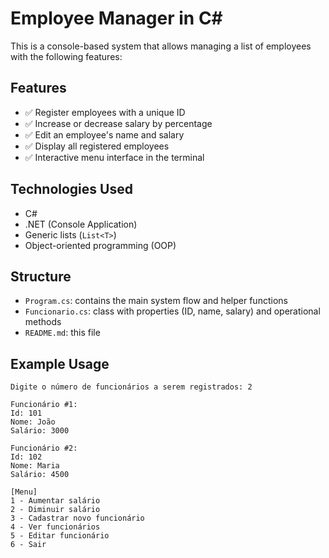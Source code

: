 # Employee Manager in C#

This is a console-based system that allows managing a list of employees with the following features:

## Features

- ✅ Register employees with a unique ID  
- ✅ Increase or decrease salary by percentage  
- ✅ Edit an employee's name and salary  
- ✅ Display all registered employees  
- ✅ Interactive menu interface in the terminal  

## Technologies Used

- C#  
- .NET (Console Application)  
- Generic lists (`List<T>`)  
- Object-oriented programming (OOP)  


## Structure

- `Program.cs`: contains the main system flow and helper functions  
- `Funcionario.cs`: class with properties (ID, name, salary) and operational methods  
- `README.md`: this file  



## Example Usage

```text
Digite o número de funcionários a serem registrados: 2

Funcionário #1:
Id: 101
Nome: João
Salário: 3000

Funcionário #2:
Id: 102
Nome: Maria
Salário: 4500

[Menu]
1 - Aumentar salário
2 - Diminuir salário
3 - Cadastrar novo funcionário
4 - Ver funcionários
5 - Editar funcionário
6 - Sair
